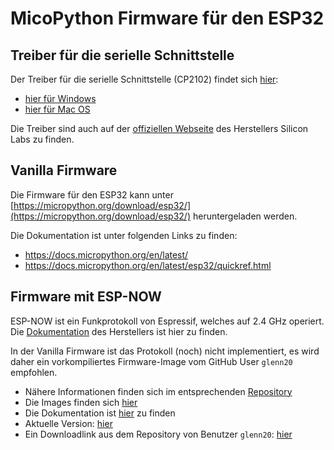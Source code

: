 # MicoPython Firmware für den ESP32

## Treiber für die serielle Schnittstelle

Der Treiber für die serielle Schnittstelle (CP2102) findet sich [hier](./driver/):

* [hier für Windows](./driver/CP210x_Universal_Windows_Driver.zip)
* [hier für Mac OS](./driver/Mac_OSX_VCP_Driver.zip)

Die Treiber sind auch auf der [offiziellen Webseite](https://www.silabs.com/developers/usb-to-uart-bridge-vcp-drivers?tab=downloads) des Herstellers Silicon Labs zu finden.

## Vanilla Firmware

Die Firmware für den ESP32 kann unter [https://micropython.org/download/esp32/](https://micropython.org/download/esp32/) heruntergeladen werden.

Die Dokumentation ist unter folgenden Links zu finden:

* https://docs.micropython.org/en/latest/
* https://docs.micropython.org/en/latest/esp32/quickref.html

## Firmware mit ESP-NOW

ESP-NOW ist ein Funkprotokoll von Espressif, welches auf 2.4 GHz operiert. Die [Dokumentation](https://www.espressif.com/en/products/software/esp-now/overview) des Herstellers ist hier zu finden.

In der Vanilla Firmware ist das Protokoll (noch) nicht implementiert, es wird daher ein vorkompiliertes Firmware-Image vom GitHub User `glenn20` empfohlen.

* Nähere Informationen finden sich im entsprechenden [Repository](https://github.com/glenn20/micropython/tree/espnow-g20)
* Die Images finden sich [hier](https://github.com/glenn20/micropython-espnow-images)
* Die Dokumentation ist [hier](https://micropython-glenn20.readthedocs.io/en/latest/library/espnow.html) zu finden
* Aktuelle Version: [hier](https://github.com/glenn20/micropython-espnow-images/blob/main/latest)
* Ein Downloadlink aus dem Repository von Benutzer `glenn20`: [hier](https://github.com/glenn20/micropython-espnow-images/blob/main/20220709_espnow-g20-v1.19.1-espnow-6-g44f65965b/firmware-esp32-GENERIC.bin)